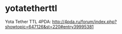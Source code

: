 # yotatetherttl
Yota Tether TTL
4PDA: http://4pda.ru/forum/index.php?showtopic=647126&st=220#entry39995381
